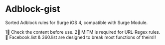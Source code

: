 # Adblock-gist
Sorted Adblock rules for Surge iOS 4, compatible with Surge Module.

1⃣️ Check the content before use.
2⃣️ MITM is required for URL-Regex rules.
🚨 Facebook.list & 360.list are designed to break most functions of theirs!!
